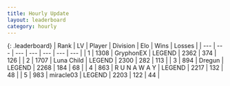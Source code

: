 ```yaml
---
title: Hourly Update
layout: leaderboard
category: hourly
---
```


{: .leaderboard}
| Rank | LV | Player | Division | Elo | Wins | Losses |
| --- | --- | --- | --- | --- | --- | --- |
| <span data-change="0">1</span> | 1308 | <span title="ID: 315148">GryphonEX</span> | LEGEND | <span data-change="0">2362</span> | <span data-change="0">374</span> | <span data-change="0">126</span> |
| <span data-change="0">2</span> | 1707 | <span title="ID: 164871">Luna Child</span> | LEGEND | <span data-change="6">2300</span> | <span data-change="2">282</span> | <span data-change="0">113</span> |
| <span data-change="0">3</span> | 894 | <span title="ID: 337810">Dregun</span> | LEGEND | <span data-change="0">2268</span> | <span data-change="0">184</span> | <span data-change="0">68</span> |
| <span data-change="0">4</span> | 863 | <span title="ID: 66144">R U N A W A Y</span> | LEGEND | <span data-change="0">2217</span> | <span data-change="0">132</span> | <span data-change="0">48</span> |
| <span data-change="0">5</span> | 983 | <span title="ID: 416373">miracle03</span> | LEGEND | <span data-change="0">2203</span> | <span data-change="0">122</span> | <span data-change="0">44</span> |